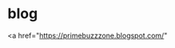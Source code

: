 # blog

<a href="https://www.bestfireworksstores.com"><b> </b></a>
<a href="https://24-7.is//"><b> </b></a>
<a href="https://premierumarion.com"><b> </b></a>
<a href="https://www.luxbuy.net/"><b> </b></a>
<a href="https://thunderballresults.uk"><b> </b></a>
<a href="https://southernroofexperts.com"><b> </b></a>
<a href="https://yourlawnwise.com"><b> </b></a>
<a href="https://premierumed.com"><b> </b></a>
<a href="https://concretecraftnashville.com"><b> </b></a>
<a href="https://injuryhealthcenter.com"><b> </b></a>
<a href="https://orlandolaserlipo.com"><b> </b></a>
<a href="https://lakemarylaserlipo.com"><b> </b></a>
<a href="https://daytonalaserlipo.com"><b> </b></a>
<a href="https://greenscenetn.com"><b> </b></a>
<a href="https://60daysweightloss.com/"><b> </b></a>
<a href="https://tampabaylaserlipo.com/"><b> </b></a>
<a href="https://bocaratonlaserlipo.com/"><b> </b></a>
<a href="https://birdmannash.com"><b> </b></a>
<a href="https://musiccityblind.com"><b> </b></a>
<a href="https://www.zyno.blog/"><b> </b></a>
<a href="https://gateway-international.in/"><b> </b></a>
<a href="https://knperformance.pl/"><b> </b></a>
<a href="https://mondosol.com/"><b> </b></a>
<a href="https://www.gestomex.com/"> </a>
<a href="https://durofy.com/"> </a>
<a href="https://inoxoft.com/"> </a>
<a href="https://www.webbycrown.com/"> </a>
<a href="https://www.boxngo.com/"> </a>
<a href="https://geografixx.com"> </a>
<a href="https://bldmarine.com/"> </a>
<a href="https://www.ecommerce-techies.com/"> </a>
<a href="https://lykyn.com"> </a>
<a href="https://aviatorrvpark.com/"> </a>
<a href="https://careambulancesd.com/"> </a>
<a href="https://freedomremodelingdfw.com/"> </a>
<a href="https://www.brightwaterfl.com/"> </a>
<a href="https://lostboyent.com/"> </a>
<a href="https://www.ciarraappliances.com/"> </a>
<a href="https://www.mystatemls.com/"> </a>
<a href="https://www.sharpencode.com/"> </a>
<a href="https://virtualdatespace.com/"> </a>
<a href="https://spoorts.io/"> </a>
<a href="https://www.nkautomotive.com/"> </a>
<a href="https://www.ob9sgd.com/"> </a>
<a href="https://ogeneralacuae.com/"> </a>
<a href="https://www.invitationguru.com/"> </a>
<a href="https://www.hectindia.com/"> </a>
<a href="https://resumeinvent.com/"> </a>
<a href="https://www.foodinjapan.org/"> </a>
<a href="https://anysmallmove.com/"> </a>
<a href="https://www.glasslakeengraving.com/"> </a>
<a href="https://sturnballs.com/"> </a>
<a href="https://49sresult.co.za/"> </a>
<a href="https://www.elperiodico.digital/"> </a>
<a href="https://www.dreamhomeworks.com/"> </a>
<a href="https://difaahlesunnat.com/"> </a>
<a href="https://acsupplieruae.com"> </a>
<a href="https://well-choices.com/"> </a>
<a href="https://kcdefensecounsel.com/"> </a>
<a href="https://jenaichat.com/"> </a>
<a href="https://lunchtimeresults.info"> </a>
<a href="https://intimszexshop.hu"> </a>
<a href="https://thesmartbackyard.com/"> </a>
<a href="https://lionwood.software/"> </a>
<a href="https://vshmedia.com/"> </a>
<a href="https://irisblink.com/"> </a>
<a href="https://www.trymintly.com"> </a>
<a href="https://samastitivillas.com"> </a>
<a href="https://thecharlesclark.com/"> </a>
<a href="https://stecklingshop.at/"> </a>
<a href="https://snoopn4pnuts.com/"> </a>
<a href="https://dynamicwebdevelopment.sg/"> </a>
<a href="https://www.santaremovals.co.uk/"> </a>
<a href="https://creativeconcrete.biz/"> </a>
<a href="https://thisisluxurytravel.com/"> </a>
<a href="https://lunchtimeresults.net/"> </a>
<a href="https://pressraven.com/"> </a>
<a href="https://presshackers.com/"> </a>
<a href="https://nationaldppcsc.cdc.gov/s/profile/005SJ00000O0TU2YAN"> </a>
<a href="https://www.advicescout.com/"> </a>
<a href="https://euristiq.com/"> </a>
<a href="https://boondockinglocations.com"> </a>
<a href="https://flyusa.com/"> </a>
<a href="https://costablancaelite.com/"> </a>
<a href="https://flexilogo.com/"> </a>
<a href="https://www.caitsocialmedia.com/"> </a>
<a href="https://portrait-my-pet.com/"> </a>
<a href="https://acsupplierdubai.ae/"> </a>
<a href="https://www.musicasenzafine.it/"> </a>
<a href="https://venereristorante.it/"> </a>
<a href="https://bestfundinggroup.com/"> </a>
<a href="https://www.sansolar.com.au"> </a>
<a href="https://receptabc.hu/"> </a>
<a href="https://cutetoys.sg/"> </a>
<a href="https://dailytrendsphere.blogspot.com/"> </a>
<a href="https://brightcontentwave.blogspot.com/"> </a>
<a href="https://boldvisiondesk.blogspot.com/"> </a>
<a href="https://clearpathnetwork.blogspot.com/"> </a>
<a href="https://smartideasarena.blogspot.com/"> </a>
<a href="https://truevoicecorner.blogspot.com/"> </a>
<a href="https://openmindchronicles.blogspot.com/"> </a>
<a href="https://widescopeviews.blogspot.com/"> </a>
<a href="https://coremessagelink.blogspot.com/"> </a>
<a href="https://megatrendjournal.blogspot.com/"> </a>
<a href="https://insightbridge360.blogspot.com/"> </a>
<a href="https://freshupdatearena.blogspot.com/"> </a>
<a href="https://dynamicreachnow.blogspot.com/"> </a>
<a href="https://boldsourcenetwork.blogspot.com/"> </a>
<a href="https://thinkpointworld.blogspot.com/"> </a>
<a href="https://broadmindspace.blogspot.com/"> </a>
<a href="https://linkspherehub.blogspot.com/"> </a>
<a href="https://maxconnectview.blogspot.com/"> </a>
<a href="https://sharpedgedaily.blogspot.com/"> </a>
<a href="https://modernbuzznet.blogspot.com/"> </a>
<a href="https://globalpulsearena.blogspot.com/"> </a>
<a href="https://unitycontentbox.blogspot.com/"> </a>
<a href="https://truelinkdesk.blogspot.com/"> </a>
<a href="https://skyviewjournal.blogspot.com/"> </a>
<a href="https://dailyreachzone.blogspot.com/"> </a>
<a href="https://worldinsightstream.blogspot.com/"> </a>
<a href="https://boldnetchronicles.blogspot.com/"> </a>
<a href="https://infobridgeblog.blogspot.com/"> </a>
<a href="https://primeedgearena.blogspot.com/"> </a>
<a href="https://openvoiceworld.blogspot.com/"> </a>
<a href="https://visiondesknow.blogspot.com/"> </a>
<a href="https://corebuzzhub.blogspot.com/"> </a>
<a href="https://trendlinejournal.blogspot.com/"> </a>
<a href="https://connectpatharena.blogspot.com/"> </a>
<a href="https://smartedgecorner.blogspot.com/"> </a>
<a href="https://globalbuzzstream.blogspot.com/"> </a>
<a href="https://wideviewhub.blogspot.com/"> </a>
<a href="https://unityinsightworld.blogspot.com/"> </a>
<a href="https://freshwavenotes.blogspot.com/"> </a>
<a href="https://thinkbridgearena.blogspot.com/"> </a>
<a href="https://boldreachnetwork.blogspot.com/"> </a>
<a href="https://megaviewchronicles.blogspot.com/"> </a>
<a href="https://nextedgejournal.blogspot.com/"> </a>
<a href="https://trendscopearena.blogspot.com/"> </a>
<a href="https://openspheredaily.blogspot.com/"> </a>
<a href="https://insightarena360.blogspot.com/"> </a>
<a href="https://broadconnectview.blogspot.com/"> </a>
<a href="https://sharpbuzzblog.blogspot.com/"> </a>
<a href="https://visionstreamnet.blogspot.com/"> </a>
<a href="https://corevoiceworld.blogspot.com/"> </a>
<a href="https://cleartrendspace.blogspot.com/"> </a>
<a href="https://truefocusarena.blogspot.com/"> </a>
<a href="https://dailyedgehub.blogspot.com/"> </a>
<a href="https://techbizpulse.blogspot.com/"> </a>
<a href="https://globalpathnotes.blogspot.com/"> </a>
<a href="https://brightpulsestream.blogspot.com/"> </a>
<a href="https://zynoblog.blogspot.com/"> </a>
<a href="https://freshlinkarena.blogspot.com/"> </a>
<a href="https://boldlinejournal.blogspot.com/"> </a>
<a href="https://opentrendwave.blogspot.com/"> </a>
<a href="https://infoedgesphere.blogspot.com/"> </a>
<a href="https://smartfocusarena.blogspot.com/"> </a>
<a href="https://primebuzzzone.blogspot.com/"
<a href="https://thinkpulsestream.blogspot.com/"> </a>
<a href="https://unitybuzzcorner.blogspot.com/"> </a>
<a href="https://visionnetarena.blogspot.com/"> </a>
<a href="https://sharptrendjournal.blogspot.com/"> </a>
<a href="https://globaledgechronicles.blogspot.com/"> </a>
<a href="https://brightviewhub.blogspot.com/"> </a>
<a href="https://coreinsightbox.blogspot.com/"> </a>
<a href="https://clearvoicestream.blogspot.com/"> </a>
<a href="https://trendarenanow.blogspot.com/"> </a>
<a href="https://truebuzznetwork.blogspot.com/"> </a>
<a href="https://smarttrendcorner.blogspot.com/"> </a>
<a href="https://maxscopearena.blogspot.com/"> </a>
<a href="https://broadpathjournal.blogspot.com/"> </a>
<a href="https://insightpulsehub.blogspot.com/"> </a>
<a href="https://nextfocusstream.blogspot.com/"> </a>
<a href="https://boldbuzznotes.blogspot.com/"> </a>
<a href="https://openedgearena.blogspot.com/"> </a>
<a href="https://infoviewchronicles.blogspot.com/"> </a>
<a href="https://visionlinejournal.blogspot.com/"> </a>
<a href="https://globalwavecorner.blogspot.com/"> </a>
<a href="https://freshscopestream.blogspot.com/"> </a>
<a href="https://primepatharena.blogspot.com/"> </a>
<a href="https://sharppulsenotes.blogspot.com/"> </a>
<a href="https://thinkedgeblog.blogspot.com/"> </a>
<a href="https://unitytrendhub.blogspot.com/"> </a>
<a href="https://maxbuzzzone.blogspot.com/"> </a>
<a href="https://clearfocuschronicles.blogspot.com/"> </a>
<a href="https://digitalscopehub.blogspot.com/"> </a>
<a href="https://brightedgestream.blogspot.com/"> </a>
<a href="https://coretrendarena.blogspot.com/"> </a>
<a href="https://visionpathzone.blogspot.com/"> </a>
<a href="https://trueinsightdesk.blogspot.com/"> </a>
<a href="https://boldviewcorner.blogspot.com/"> </a>
<a href="https://smartpulsenetwork.blogspot.com/"> </a>
<a href="https://nexttrendsphere.blogspot.com/"> </a>
<a href="https://freshbuzzarena.blogspot.com/"> </a>
<a href="https://primescopejournal.blogspot.com/"> </a>
